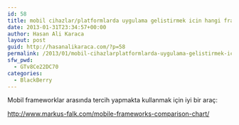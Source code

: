 ```yaml
---
id: 58
title: mobil cihazlar/platformlarda uygulama gelistirmek icin hangi frameworku secmeli?
date: 2013-01-31T23:34:57+00:00
author: Hasan Ali Karaca
layout: post
guid: http://hasanalikaraca.com/?p=58
permalink: /2013/01/mobil-cihazlarplatformlarda-uygulama-gelistirmek-icin-hangi-frameworku-secmeli/
sfw_pwd:
  - GTv8Ce22DC70
categories:
  - BlackBerry
---
```

Mobil frameworklar arasında tercih yapmakta kullanmak için iyi bir araç:

<a href="http://www.markus-falk.com/mobile-frameworks-comparison-chart/" title="http://www.markus-falk.com/mobile-frameworks-comparison-chart/" target="_blank">http://www.markus-falk.com/mobile-frameworks-comparison-chart/</a>
 